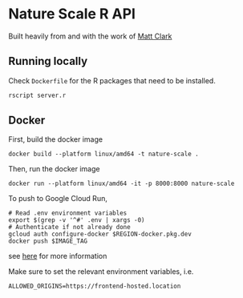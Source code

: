# Nature Scale R API

Built heavily from and with the work of [Matt Clark](https://github.com/matthewclark1223/PredictingAdoptionWebTool)

## Running locally

Check `Dockerfile` for the R packages that need to be installed.

```sh
rscript server.r
```

## Docker

First, build the docker image

```
docker build --platform linux/amd64 -t nature-scale .
```

Then, run the docker image

```
docker run --platform linux/amd64 -it -p 8000:8000 nature-scale
```

To push to Google Cloud Run,

```
# Read .env environment variables
export $(grep -v '^#' .env | xargs -0)
# Authenticate if not already done
gcloud auth configure-docker $REGION-docker.pkg.dev
docker push $IMAGE_TAG
```

see [here](https://medium.com/@taylorhughes/how-to-deploy-an-existing-docker-container-project-to-google-cloud-run-with-the-minimum-amount-of-daca0b5978d8) for more information

Make sure to set the relevant environment variables, i.e.

```
ALLOWED_ORIGINS=https://frontend-hosted.location
```
